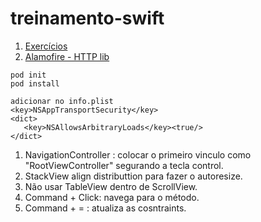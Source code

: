 # treinamento-swift

1. [Exercícios](https://github.com/CWISoftware/treinamento-ios)
2. [Alamofire - HTTP lib](https://github.com/Alamofire/Alamofire)

```
pod init
pod install

adicionar no info.plist
<key>NSAppTransportSecurity</key>  
<dict>  
   <key>NSAllowsArbitraryLoads</key><true/>  
</dict>
```

1. NavigationController : colocar o primeiro vinculo como "RootViewController" segurando a tecla control.
2. StackView align distributtion para fazer o autoresize.
3. Não usar TableView dentro de ScrollView.
4. Command + Click: navega para o método.
5. Command + = : atualiza as cosntraints.
